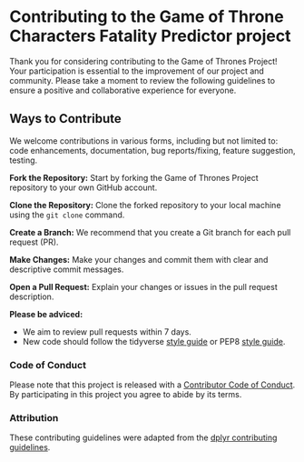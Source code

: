 # Contributing to the Game of Throne Characters Fatality Predictor project

Thank you for considering contributing to the Game of Thrones Project! Your participation is essential to the improvement of our project and community. Please take a moment to review the following guidelines to ensure a positive and collaborative experience for everyone.

## Ways to Contribute

We welcome contributions in various forms, including but not limited to: code enhancements, documentation, bug reports/fixing, feature suggestion, testing.

**Fork the Repository:** Start by forking the Game of Thrones Project repository to your own GitHub account.

**Clone the Repository:** Clone the forked repository to your local machine using the `git clone` command.

**Create a Branch:** We recommend that you create a Git branch for each pull request (PR).

**Make Changes:** Make your changes and commit them with clear and descriptive commit messages.

**Open a Pull Request:** Explain your changes or issues in the pull request description.

**Please be adviced:**

-   We aim to review pull requests within 7 days.
-   New code should follow the tidyverse [style guide](http://style.tidyverse.org) or PEP8 [style guide](https://www.python.org/dev/peps/pep-0008/).

### Code of Conduct

Please note that this project is released with a [Contributor Code of Conduct](CODE_OF_CONDUCT.md). By participating in this project you agree to abide by its terms.

### Attribution

These contributing guidelines were adapted from the [dplyr contributing guidelines](https://github.com/tidyverse/dplyr/blob/master/.github/CONTRIBUTING.md).
